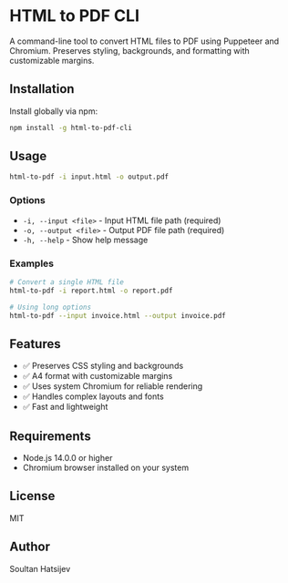 # HTML to PDF CLI

A command-line tool to convert HTML files to PDF using Puppeteer and Chromium. Preserves styling, backgrounds, and formatting with customizable margins.

## Installation

Install globally via npm:

```bash
npm install -g html-to-pdf-cli
```

## Usage

```bash
html-to-pdf -i input.html -o output.pdf
```

### Options

- `-i, --input <file>` - Input HTML file path (required)
- `-o, --output <file>` - Output PDF file path (required)
- `-h, --help` - Show help message

### Examples

```bash
# Convert a single HTML file
html-to-pdf -i report.html -o report.pdf

# Using long options
html-to-pdf --input invoice.html --output invoice.pdf
```

## Features

- ✅ Preserves CSS styling and backgrounds
- ✅ A4 format with customizable margins
- ✅ Uses system Chromium for reliable rendering
- ✅ Handles complex layouts and fonts
- ✅ Fast and lightweight

## Requirements

- Node.js 14.0.0 or higher
- Chromium browser installed on your system

## License

MIT

## Author

Soultan Hatsijev

